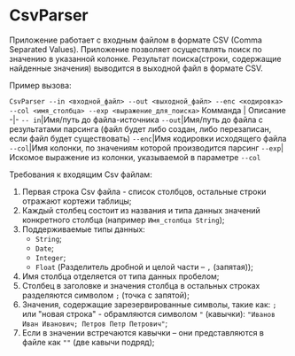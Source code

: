 # CsvParser
Приложение работает с входным файлом в формате CSV (Comma Separated Values).
Приложение позволяет осуществлять поиск по значению в указанной колонке.
Результат поиска(строки, содержащие найденные значения) выводится в выходной файл в формате CSV.

Пример вызова:

`CsvParser --in <входной_файл> --out <выходной_файл> --enc <кодировка> --col <имя_столбца> --exp <выражение_для_поиска>`
Комманда | Описание
-|-
`-- in`|Имя/путь до файла-источника
`--out`|Имя/путь до файла с результатами парсинга (файл будет либо создан, либо перезаписан, если файл будет существовать)
`--enc`|Имя кодировки исходящего файла
`--col`|Имя колонки, по значениям которой производится парсинг
`--exp`|Искомое выражение из колонки, указываемой в параметре `--col`

Требования к входящим Csv файлам:
1. Первая строка Csv файла - список столбцов, остальные строки отражают кортежи таблицы;
2. Каждый столбец состоит из названия и типа данных значений конкретного столбца (например `Имя_столбца String`);
3. Поддерживаемые типы данных:
   * `String`;
   * `Date`;
   * `Integer`;
   * `Float` (Разделитель дробной и целой части – `,` (запятая));
4. Имя столбца отделяется от типа данных пробелом;
5. Cтолбец в заголовке и значения столбца в остальных строках разделяются символом `;` (точка с запятой);
6. Значения, содержащие зарезервированные символы, такие как: `;` или "новая строка" - обрамляются символом `"` (кавычки): `"Иванов Иван Иванович; Петров Петр Петрович"`;
7. Если в значении встречаются кавычки – они представляются в файле как `""` (две кавычи подряд);
